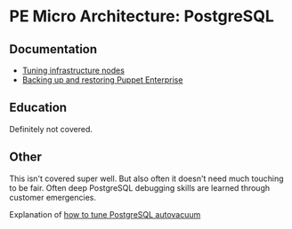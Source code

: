 # PE Micro Architecture: PostgreSQL

## Documentation

- [Tuning infrastructure nodes](https://puppet.com/docs/pe/latest/tuning_infrastructure.html#shared_buffers)
- [Backing up and restoring Puppet Enterprise](https://puppet.com/docs/pe/latest/backing_up_and_restoring_pe.html)

## Education

Definitely not covered.

## Other

This isn't covered super well.
But also often it doesn't need much touching to be fair.
Often deep PostgreSQL debugging skills are learned through customer emergencies.

Explanation of [how to tune PostgreSQL autovacuum](https://github.com/dylanratcliffe/pg_autovacuum_cost)

